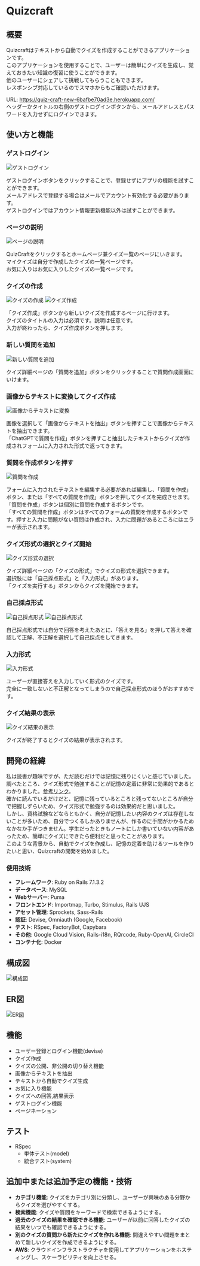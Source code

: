 # Quizcraft

## 概要
Quizcraftはテキストから自動でクイズを作成することができるアプリケーションです。<br>
このアプリケーションを使用することで、ユーザーは簡単にクイズを生成し、覚えておきたい知識の復習に使うことができます。<br>
他のユーザーにシェアして挑戦してもらうこともできます。<br>
レスポンシブ対応しているのでスマホからもご確認いただけます。

URL: https://quiz-craft-new-6bafbe70ad3e.herokuapp.com/<br>
ヘッダーかタイトルの右側のゲストログインボタンから、メールアドレスとパスワードを入力せずにログインできます。

## 使い方と機能

### ゲストログイン
![ゲストログイン](./public/images/readme/ゲストログイン.png)

ゲストログインボタンをクリックすることで、登録せずにアプリの機能を試すことができます。<br>
メールアドレスで登録する場合はメールでアカウント有効化する必要があります。<br>
ゲストログインではアカウント情報更新機能以外は試すことができます。

### ページの説明
![ページの説明](./public/images/readme/ログイン後ヘッダー.png)

QuizCraftをクリックするとホームページ兼クイズ一覧のページにいきます。<br>
マイクイズは自分で作成したクイズの一覧ページです。<br>
お気に入りはお気に入りしたクイズの一覧ページです。

### クイズの作成
![クイズの作成](./public/images/readme/新しいクイズ.png) ![クイズ作成](./public/images/readme/クイズ作成.png)

「クイズ作成」ボタンから新しいクイズを作成するページに行けます。<br>
クイズのタイトルの入力は必須です。説明は任意です。<br>
入力が終わったら、クイズ作成ボタンを押します。

### 新しい質問を追加
![新しい質問を追加](./public/images/readme/新しい質問を追加.png)

クイズ詳細ページの「質問を追加」ボタンをクリックすることで質問作成画面にいけます。

### 画像からテキストに変換してクイズ作成
![画像からテキストに変換](./public/images/readme/quizcraft-ezgif.com-cut.gif)

画像を選択して「画像からテキストを抽出」ボタンを押すことで画像からテキストを抽出できます。<br>
「ChatGPTで質問を作成」ボタンを押すこと抽出したテキストからクイズが作成されフォームに入力された形式で返ってきます。

### 質問を作成ボタンを押す
![質問を作成](./public/images/readme/質問を作成.gif)

フォームに入力されたテキストを編集する必要があれば編集し、「質問を作成」ボタン、または「すべての質問を作成」ボタンを押してクイズを完成させます。<br>
「質問を作成」ボタンは個別に質問を作成するボタンです。<br>
「すべての質問を作成」ボタンはすべてのフォームの質問を作成するボタンです。押すと入力に問題がない質問は作成され、入力に問題があるところにはエラーが表示されます。

### クイズ形式の選択とクイズ開始
![クイズ形式の選択](./public/images/readme/採点形式.png)

クイズ詳細ページの「クイズの形式」でクイズの形式を選択できます。<br>
選択肢には「自己採点形式」と「入力形式」があります。<br>
「クイズを実行する」ボタンからクイズを開始できます。

### 自己採点形式
![自己採点形式](./public/images/readme/自己採点答え未表示.png) ![自己採点形式](./public/images/readme/自己採点答え表示.png)

自己採点形式では自分で回答を考えたあとに、「答えを見る」を押して答えを確認して正解、不正解を選択して自己採点をしてきます。

### 入力形式
![入力形式](./public/images/readme/入力形式.png)

ユーザーが直接答えを入力していく形式のクイズです。<br>
完全に一致しないと不正解となってしまうので自己採点形式のほうがおすすめです。

### クイズ結果の表示
![クイズ結果の表示](./public/images/readme/クイズ結果表示.png)

クイズが終了するとクイズの結果が表示されます。

## 開発の経緯
私は読書が趣味ですが、ただ読むだけでは記憶に残りにくいと感じていました。<br>
調べたところ、クイズ形式で勉強することが記憶の定着に非常に効果的であるとわかりました。[参考リンク](https://yuchrszk.blogspot.com/2016/11/blog-post_30.html)。<br>
確かに読んでいるだけだと、記憶に残っているところと残ってないところが自分で把握しずらいため、クイズ形式で勉強するのは効果的だと思いました。<br>
しかし、資格試験などならともかく、自分が記憶したい内容のクイズは存在しないことが多いため、自分でつくるしかありませんが、作るのに手間がかかるためなかなか手がつきません。学生だったときもノートにしか書いていない内容があったため、簡単にクイズにできたら便利だと思ったことがあります。<br>
このような背景から、自動でクイズを作成し、記憶の定着を助けるツールを作りたいと思い、Quizcraftの開発を始めました。

### 使用技術
- **フレームワーク**: Ruby on Rails 7.1.3.2
- **データベース**: MySQL
- **Webサーバー**: Puma
- **フロントエンド**: Importmap, Turbo, Stimulus, Rails UJS
- **アセット管理**: Sprockets, Sass-Rails
- **認証**: Devise, Omniauth (Google, Facebook)
- **テスト**: RSpec, FactoryBot, Capybara
- **その他**: Google Cloud Vision, Rails-i18n, RQrcode, Ruby-OpenAI, CircleCI
- **コンテナ化**: Docker

## 構成図
![構成図](./public/images/readme/quizcraft.png)

## ER図
![ER図](./public/images/readme/quizcraft-puml.png)


## 機能
- ユーザー登録とログイン機能(devise)
- クイズ作成
- クイズの公開、非公開の切り替え機能
- 画像からテキストを抽出
- テキストから自動でクイズ生成
- お気に入り機能
- クイズへの回答,結果表示
- ゲストログイン機能
- ページネーション

## テスト
- RSpec
  - 単体テスト(model)
  - 統合テスト(system)

## 追加中または追加予定の機能・技術
- **カテゴリ機能**: クイズをカテゴリ別に分類し、ユーザーが興味のある分野からクイズを選びやすくする。
- **検索機能**: クイズや質問をキーワードで検索できるようにする。
- **過去のクイズの結果を確認できる機能**: ユーザーが以前に回答したクイズの結果をいつでも確認できるようにする。
- **別のクイズの質問から新たにクイズを作れる機能**: 間違えやすい問題をまとめて新しいクイズを作成できるようにする。
- **AWS**: クラウドインフラストラクチャを使用してアプリケーションをホスティングし、スケーラビリティを向上させる。
